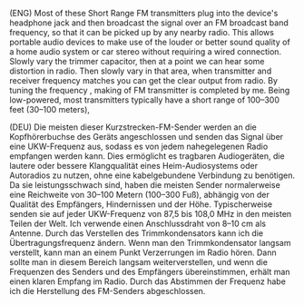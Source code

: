 (ENG) Most of these Short Range FM transmitters plug into the device's headphone jack and then broadcast the signal over an FM broadcast band frequency, so that it can be picked up by any nearby radio.  This allows portable audio devices to make use of the louder or better sound quality of a home audio system or car stereo without requiring a wired connection. Slowly vary the trimmer capacitor, then at a point we can hear some distortion in radio. Then slowly vary in that area, when transmitter and receiver frequency matches you can get the clear output from radio. By tuning the frequency , making of FM transmitter is completed by me. Being low-powered, most transmitters typically have a short range of 100–300 feet (30–100 meters),


(DEU) Die meisten dieser Kurzstrecken-FM-Sender werden an die Kopfhörerbuchse des Geräts angeschlossen und senden das Signal über eine UKW-Frequenz aus, sodass es von jedem nahegelegenen Radio empfangen werden kann.  Dies ermöglicht es tragbaren Audiogeräten, die lautere oder bessere Klangqualität eines Heim-Audiosystems oder Autoradios zu nutzen, ohne eine kabelgebundene Verbindung zu benötigen. Da sie leistungsschwach sind, haben die meisten Sender normalerweise eine Reichweite von 30–100 Metern (100–300 Fuß), abhängig von der Qualität des Empfängers, Hindernissen und der Höhe. Typischerweise senden sie auf jeder UKW-Frequenz von 87,5 bis 108,0 MHz in den meisten Teilen der Welt. Ich verwende einen Anschlussdraht von 8–10 cm als Antenne. Durch das Verstellen des Trimmkondensators kann ich die Übertragungsfrequenz ändern. Wenn man den Trimmkondensator langsam verstellt, kann man an einem Punkt Verzerrungen im Radio hören. Dann sollte man in diesem Bereich langsam weiterverstellen, und wenn die Frequenzen des Senders und des Empfängers übereinstimmen, erhält man einen klaren Empfang im Radio. Durch das Abstimmen der Frequenz habe ich die Herstellung des FM-Senders abgeschlossen.


